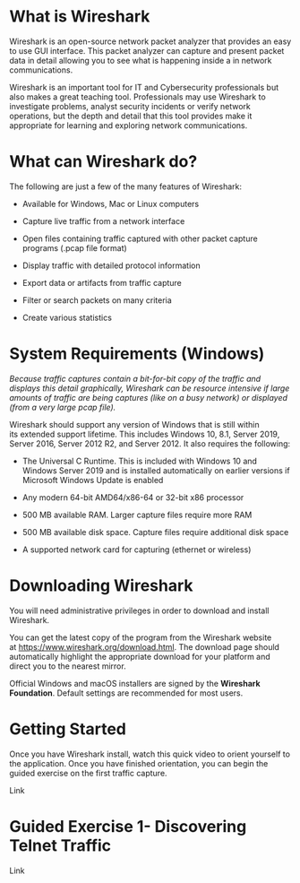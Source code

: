 What is Wireshark
=================

Wireshark is an open-source network packet analyzer that provides an easy to use
GUI interface. This packet analyzer can capture and present packet data in
detail allowing you to see what is happening inside a in network communications.

Wireshark is an important tool for IT and Cybersecurity professionals but also
makes a great teaching tool. Professionals may use Wireshark to investigate
problems, analyst security incidents or verify network operations, but the depth
and detail that this tool provides make it appropriate for learning and
exploring network communications.

What can Wireshark do?
======================

The following are just a few of the many features of Wireshark:

-   Available for Windows, Mac or Linux computers

-   Capture live traffic from a network interface

-   Open files containing traffic captured with other packet capture programs
    (.pcap file format)

-   Display traffic with detailed protocol information

-   Export data or artifacts from traffic capture

-   Filter or search packets on many criteria

-   Create various statistics

System Requirements (Windows)
=============================

*Because traffic captures contain a bit-for-bit copy of the traffic and displays
this detail graphically, Wireshark can be resource intensive if large amounts of
traffic are being captures (like on a busy network) or displayed (from a very
large pcap file).*

Wireshark should support any version of Windows that is still within
its extended support lifetime. This includes Windows 10, 8.1, Server 2019,
Server 2016, Server 2012 R2, and Server 2012. It also requires the following:

-   The Universal C Runtime. This is included with Windows 10 and Windows Server
    2019 and is installed automatically on earlier versions if Microsoft Windows
    Update is enabled

-   Any modern 64-bit AMD64/x86-64 or 32-bit x86 processor

-   500 MB available RAM. Larger capture files require more RAM

-   500 MB available disk space. Capture files require additional disk space

-   A supported network card for capturing (ethernet or wireless)

Downloading Wireshark
=====================

You will need administrative privileges in order to download and install
Wireshark.

You can get the latest copy of the program from the Wireshark website
at <https://www.wireshark.org/download.html>. The download page should
automatically highlight the appropriate download for your platform and direct
you to the nearest mirror.

Official Windows and macOS installers are signed by the **Wireshark
Foundation**. Default settings are recommended for most users.

Getting Started
===============

Once you have Wireshark install, watch this quick video to orient yourself to
the application. Once you have finished orientation, you can begin the guided
exercise on the first traffic capture.

Link

Guided Exercise 1- Discovering Telnet Traffic
=============================================

Link
